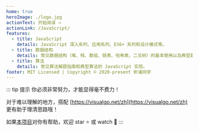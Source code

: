 ```yaml
---
home: true
heroImage: ./logo.jpg
actionText: 开始阅读 →
actionLink: /JavaScript/
features:
  - title: JavaScript
    details: JavaScript 深入系列、应用系列、ES6+ 系列和设计模式等。
  - title: 数据结构
    details: 常见数据结构（堆、栈、数组、链表、哈希表、二叉树）的基本使用以及典型题目分析。
  - title: 算法
    details: 常见算法解题指南和典型算法的 JavaScript 实现。
footer: MIT Licensed | Copyright © 2020-present 昕浦同学
---
```


::: tip 提示
你必须非常努力，才能显得毫不费力！

对于难以理解的地方，搭配 [https://visualgo.net/zh](https://visualgo.net/zh) 更有助于理清思路哦！

如果[本项目](https://github.com/xinpuchen/awesome-coding)对你有帮助，欢迎 star :star: 或 watch :eyes:
:::
